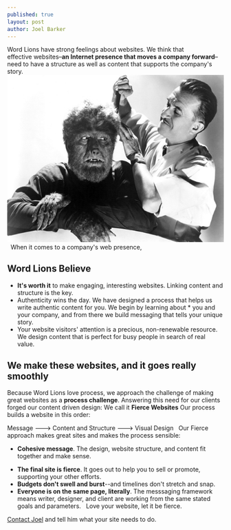 ```yaml
---
published: true
layout: post
author: Joel Barker
---
```



Word Lions have strong feelings about websites. We think that effective websites–**an Internet presence that moves a company forward**–need to have a structure as well as content that supports the company's story.
![We make websites that are fierce but well groomed.](/_posts/Fierce-but-well-groomed.jpg)
 
When it comes to a company's web presence,
## Word Lions Believe
- **It's worth it** to make engaging, interesting websites. Linking content and structure is the key.
- Authenticity wins the day. We have designed a process that helps us write authentic content for you. We begin by learning about * you and your company, and from there we build messaging that tells your unique story.
- Your website visitors' attention is a precious, non-renewable resource. We design content that is perfect for busy people in search of real value.

## We make these websites, and it goes really smoothly
Because Word Lions love process, we approach the challenge of making great websites as a **process challenge**. Answering this need for our clients forged our content driven design: We call it **Fierce Websites**
Our process builds a website in this order:

Message ---> Content and Structure ---> Visual Design
 
Our Fierce approach makes great sites and makes the process sensible:
- **Cohesive message**. The design, website structure, and content fit together and make sense. 
* **The final site is fierce**. It goes out to help you to sell or promote, supporting your other efforts.
* **Budgets don't swell and burst**--and timelines don't stretch and snap.
* **Everyone is on the same page, literally**. The messsaging framework means writer, designer, and client are working from the same stated goals and parameters.
 
Love your website, let it be fierce.

[Contact Joel](http://wordlions.com/contact/ "Contact Joel") and tell him what your site needs to do.
